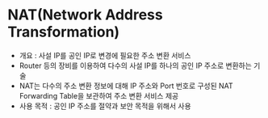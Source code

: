 NAT(Network Address Transformation)
===================================
* 개요 : 사설 IP를 공인 IP로 변경에 필요한 주소 변환 서비스
* Router 등의 장비를 이용하여 다수의 사설 IP를 하나의 공인 IP 주소로 변환하는 기술
* NAT는 다수의 주소 변환 정보에 대해 IP 주소와 Port 번호로 구성된 NAT Forwarding Table을 보관하여 주소 변환 서비스 제공
* 사용 목적 : 공인 IP 주소를 절약과 보안 목적을 위해서 사용
